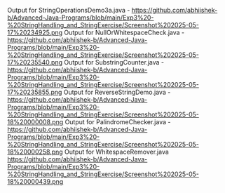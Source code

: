 Output for StringOperationsDemo3a.java - https://github.com/abhiishek-b/Advanced-Java-Programs/blob/main/Exp3%20-%20StringHandling_and_StringExercise/Screenshot%202025-05-17%20234925.png
Output for NullOrWhitespaceCheck.java - https://github.com/abhiishek-b/Advanced-Java-Programs/blob/main/Exp3%20-%20StringHandling_and_StringExercise/Screenshot%202025-05-17%20235540.png
 Output for SubstringCounter.java - https://github.com/abhiishek-b/Advanced-Java-Programs/blob/main/Exp3%20-%20StringHandling_and_StringExercise/Screenshot%202025-05-17%20235855.png
 Output for ReverseStringDemo.java - https://github.com/abhiishek-b/Advanced-Java-Programs/blob/main/Exp3%20-%20StringHandling_and_StringExercise/Screenshot%202025-05-18%20000008.png 
 Output for PalindromeChecker.java - https://github.com/abhiishek-b/Advanced-Java-Programs/blob/main/Exp3%20-%20StringHandling_and_StringExercise/Screenshot%202025-05-18%20000258.png
 Output for WhitespaceRemover.java https://github.com/abhiishek-b/Advanced-Java-Programs/blob/main/Exp3%20-%20StringHandling_and_StringExercise/Screenshot%202025-05-18%20000439.png

